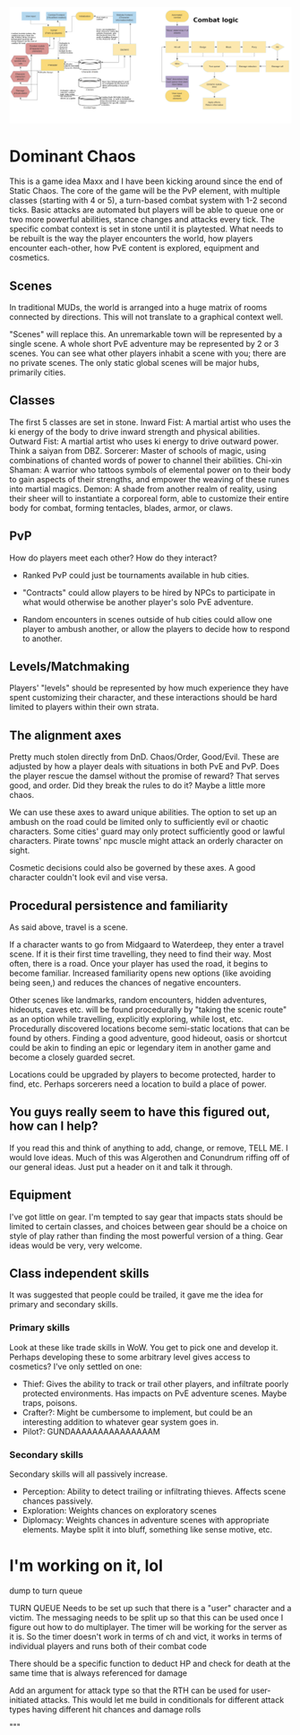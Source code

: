 ![alt text](assets/images/readme/whiteboard-flowchart.png)
# Dominant Chaos

This is a game idea Maxx and I have been kicking around since the end of Static Chaos. The core of the game will be the PvP element, with multiple classes (starting with 4 or 5), a turn-based combat system with 1-2 second ticks. Basic attacks are automated but players will be able to queue one or two more powerful abilities, stance changes and attacks every tick. The specific combat context is set in stone until it is playtested. What needs to be rebuilt is the way the player encounters the world, how players encounter each-other, how PvE content is explored, equipment and cosmetics.

## Scenes 
In traditional MUDs, the world is arranged into a huge matrix of rooms connected by directions. This will not translate to a graphical context well.

"Scenes" will replace this. An unremarkable town will be represented by a single scene. A whole short PvE adventure may be represented by 2 or 3 scenes. You can see what other players inhabit a scene with you; there are no private scenes. The only static global scenes will be major hubs, primarily cities.

## Classes 
The first 5 classes are set in stone. 
Inward Fist: A martial artist who uses the ki energy of the body to drive inward strength and physical abilities.
Outward Fist: A martial artist who uses ki energy to drive outward power. Think a saiyan from DBZ.
Sorcerer: Master of schools of magic, using combinations of chanted words of power to channel their abilities.
Chi-xin Shaman: A warrior who tattoos symbols of elemental power on to their body to gain aspects of their strengths, and empower the weaving of these runes into martial magics.
Demon: A shade from another realm of reality, using their sheer will to instantiate a corporeal form, able to customize their entire body for combat, forming tentacles, blades, armor, or claws.
## PvP 
How do players meet each other? How do they interact?

- Ranked PvP could just be tournaments available in hub cities.

- "Contracts" could allow players to be hired by NPCs to participate in what would otherwise be another player's solo PvE adventure.

- Random encounters in scenes outside of hub cities could allow one player to ambush another, or allow the players to decide how to respond to another.

## Levels/Matchmaking
Players' "levels" should be represented by how much experience they have spent customizing their character, and these interactions should be hard limited to players within their own strata.

## The alignment axes 
Pretty much stolen directly from DnD. Chaos/Order, Good/Evil.
These are adjusted by how a player deals with situations in both PvE and PvP. Does the player rescue the damsel without the promise of reward? That serves good, and order. Did they break the rules to do it? Maybe a little more chaos.

We can use these axes to award unique abilities. The option to set up an ambush on the road could be limited only to sufficiently evil or chaotic characters. Some cities' guard may only protect sufficiently good or lawful characters. Pirate towns' npc muscle might attack an orderly character on sight.

Cosmetic decisions could also be governed by these axes. A good character couldn't look evil and vise versa.

## Procedural persistence and familiarity 
As said above, travel is a scene.

If a character wants to go from Midgaard to Waterdeep, they enter a travel scene. If it is their first time travelling, they need to find their way. Most often, there is a road. Once your player has used the road, it begins to become familiar. Increased familiarity opens new options (like avoiding being seen,) and reduces the chances of negative encounters.

Other scenes like landmarks, random encounters, hidden adventures, hideouts, caves etc. will be found procedurally by "taking the scenic route" as an option while travelling, explicitly exploring, while lost, etc. Procedurally discovered locations become semi-static locations that can be found by others. Finding a good adventure, good hideout, oasis or shortcut could be akin to finding an epic or legendary item in another game and become a closely guarded secret.

Locations could be upgraded by players to become protected, harder to find, etc. Perhaps sorcerers need a location to build a place of power.

## You guys really seem to have this figured out, how can I help? 
If you read this and think of anything to add, change, or remove, TELL ME. I would love ideas. Much of this was Algerothen and Conundrum riffing off of our general ideas. Just put a header on it and talk it through.

## Equipment
I've got little on gear. 
I'm tempted to say gear that impacts stats should be limited to certain classes, and choices between gear should be a choice on style of play rather than finding the most powerful version of a thing. Gear ideas would be very, very welcome.

## Class independent skills 
It was suggested that people could be trailed, it gave me the idea for primary and secondary skills.

### Primary skills
Look at these like trade skills in WoW. You get to pick one and develop it. Perhaps developing these to some arbitrary level gives access to cosmetics? I've only settled on one:
- Thief: Gives the ability to track or trail other players, and infiltrate poorly protected environments. Has impacts on PvE adventure scenes. Maybe traps, poisons.
- Crafter?: Might be cumbersome to implement, but could be an interesting addition to whatever gear system goes in.
- Pilot?: GUNDAAAAAAAAAAAAAAAM

### Secondary skills
Secondary skills will all passively increase.
- Perception: Ability to detect trailing or infiltrating thieves. Affects scene chances passively.
- Exploration: Weights chances on exploratory scenes
- Diplomacy: Weights chances in adventure scenes with appropriate elements. Maybe split it into bluff, something like sense motive, etc.



# I'm working on it, lol


dump to turn queue    

TURN QUEUE
Needs to be set up such that there is a "user" character and a victim.
The messaging needs to be split up so that this can be used once I figure out how to do multiplayer.
The timer will be working for the server as it is.
So the timer doesn't work in terms of ch and vict, it works in terms of individual players and runs both of their combat code

There should be a specific function to deduct HP and check for death at
the same time that is always referenced for damage

Add an argument for attack type so that the RTH can be used for user-initiated attacks.
This would let me build in conditionals for different attack types having different hit chances and damage rolls

"""